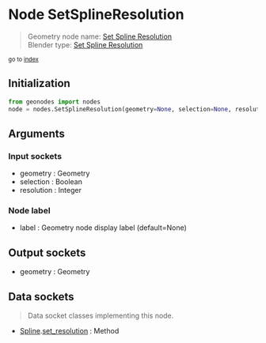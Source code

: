 
# Node SetSplineResolution

> Geometry node name: [Set Spline Resolution](https://docs.blender.org/manual/en/latest/modeling/geometry_nodes/curve/set_spline_resolution.html)<br>
  Blender type: [Set Spline Resolution](https://docs.blender.org/api/current/bpy.types.GeometryNodeSetSplineResolution.html)
  
<sub>go to [index](/docs/index.md)</sub>

Initialization
--------------
```python
from geonodes import nodes
node = nodes.SetSplineResolution(geometry=None, selection=None, resolution=None, label=None)
```



## Arguments


### Input sockets

- geometry : Geometry
- selection : Boolean
- resolution : Integer

### Node label

- label : Geometry node display label (default=None)

## Output sockets

- geometry : Geometry

## Data sockets

> Data socket classes implementing this node.
  
  
- [Spline](/docs/sockets/Spline.md).[set_resolution](/docs/sockets/Spline.md#set_resolution) : Method
  
